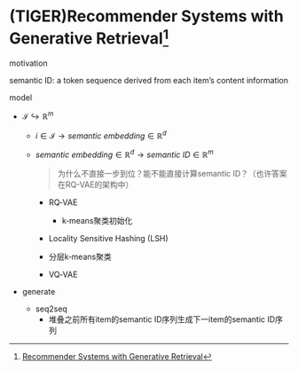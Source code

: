 # (TIGER)Recommender Systems with Generative Retrieval[^1]

motivation

semantic ID: a token sequence derived from each item’s content information



model

- $\mathcal{I} \hookrightarrow \mathbb{R}^m$

  - $i \in \mathcal{I} \rightarrow semantic\ embedding \in \mathbb{R}^d$

  - $semantic\ embedding \in \mathbb{R}^d \rightarrow semantic\ ID \in \mathbb{R}^m$

  	> 为什么不直接一步到位？能不能直接计算semantic ID？（也许答案在RQ-VAE的架构中）

  	- RQ‐VAE
  		- k‐means聚类初始化

  	- Locality Sensitive Hashing (LSH)
  	- 分层k‐means聚类
  	- VQ‐VAE

- generate

  - seq2seq
  	- 堆叠之前所有item的semantic ID序列生成下一item的semantic ID序列


[^1]:[Recommender Systems with Generative Retrieval](https://arxiv.org/pdf/2305.05065)

